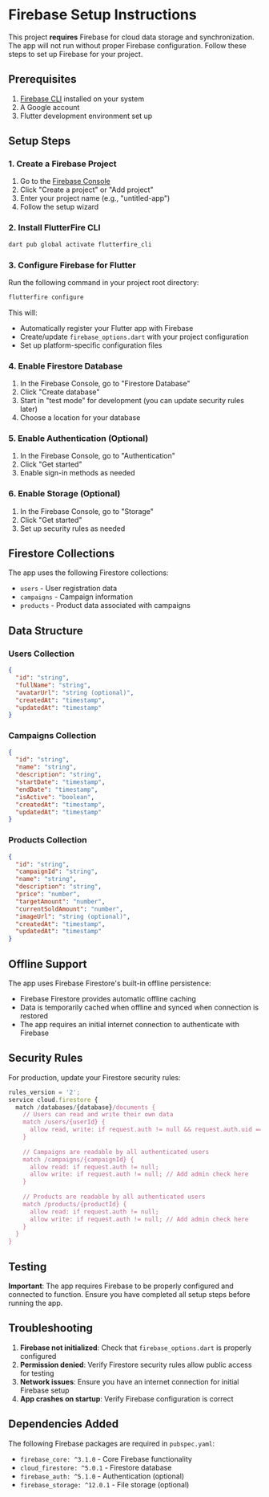 # Firebase Setup Instructions

This project **requires** Firebase for cloud data storage and synchronization. The app will not run without proper Firebase configuration. Follow these steps to set up Firebase for your project.

## Prerequisites

1. [Firebase CLI](https://firebase.google.com/docs/cli) installed on your system
2. A Google account
3. Flutter development environment set up

## Setup Steps

### 1. Create a Firebase Project

1. Go to the [Firebase Console](https://console.firebase.google.com/)
2. Click "Create a project" or "Add project"
3. Enter your project name (e.g., "untitled-app")
4. Follow the setup wizard

### 2. Install FlutterFire CLI

```bash
dart pub global activate flutterfire_cli
```

### 3. Configure Firebase for Flutter

Run the following command in your project root directory:

```bash
flutterfire configure
```

This will:
- Automatically register your Flutter app with Firebase
- Create/update `firebase_options.dart` with your project configuration
- Set up platform-specific configuration files

### 4. Enable Firestore Database

1. In the Firebase Console, go to "Firestore Database"
2. Click "Create database"
3. Start in "test mode" for development (you can update security rules later)
4. Choose a location for your database

### 5. Enable Authentication (Optional)

1. In the Firebase Console, go to "Authentication"
2. Click "Get started"
3. Enable sign-in methods as needed

### 6. Enable Storage (Optional)

1. In the Firebase Console, go to "Storage"
2. Click "Get started"
3. Set up security rules as needed

## Firestore Collections

The app uses the following Firestore collections:

- `users` - User registration data
- `campaigns` - Campaign information
- `products` - Product data associated with campaigns

## Data Structure

### Users Collection
```json
{
  "id": "string",
  "fullName": "string",
  "avatarUrl": "string (optional)",
  "createdAt": "timestamp",
  "updatedAt": "timestamp"
}
```

### Campaigns Collection
```json
{
  "id": "string",
  "name": "string",
  "description": "string",
  "startDate": "timestamp",
  "endDate": "timestamp",
  "isActive": "boolean",
  "createdAt": "timestamp",
  "updatedAt": "timestamp"
}
```

### Products Collection
```json
{
  "id": "string",
  "campaignId": "string",
  "name": "string",
  "description": "string",
  "price": "number",
  "targetAmount": "number",
  "currentSoldAmount": "number",
  "imageUrl": "string (optional)",
  "createdAt": "timestamp",
  "updatedAt": "timestamp"
}
```

## Offline Support

The app uses Firebase Firestore's built-in offline persistence:
- Firebase Firestore provides automatic offline caching
- Data is temporarily cached when offline and synced when connection is restored
- The app requires an initial internet connection to authenticate with Firebase

## Security Rules

For production, update your Firestore security rules:

```javascript
rules_version = '2';
service cloud.firestore {
  match /databases/{database}/documents {
    // Users can read and write their own data
    match /users/{userId} {
      allow read, write: if request.auth != null && request.auth.uid == userId;
    }
    
    // Campaigns are readable by all authenticated users
    match /campaigns/{campaignId} {
      allow read: if request.auth != null;
      allow write: if request.auth != null; // Add admin check here
    }
    
    // Products are readable by all authenticated users
    match /products/{productId} {
      allow read: if request.auth != null;
      allow write: if request.auth != null; // Add admin check here
    }
  }
}
```

## Testing

**Important**: The app requires Firebase to be properly configured and connected to function. Ensure you have completed all setup steps before running the app.

## Troubleshooting

1. **Firebase not initialized**: Check that `firebase_options.dart` is properly configured
2. **Permission denied**: Verify Firestore security rules allow public access for testing
3. **Network issues**: Ensure you have an internet connection for initial Firebase setup
4. **App crashes on startup**: Verify Firebase configuration is correct

## Dependencies Added

The following Firebase packages are required in `pubspec.yaml`:

- `firebase_core: ^3.1.0` - Core Firebase functionality
- `cloud_firestore: ^5.0.1` - Firestore database
- `firebase_auth: ^5.1.0` - Authentication (optional)
- `firebase_storage: ^12.0.1` - File storage (optional)
